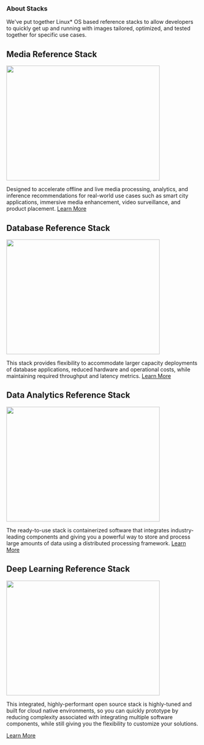 ### About Stacks
We've put together Linux* OS  based reference stacks to allow developers to quickly get up and running with images tailored, optimized, and tested together for specific use cases.

## Media Reference Stack
<img src="https://clearlinux.org/sites/default/files/Media_stack_%20%28003%29_1.png" width="400" height="300" />

Designed to accelerate offline and live media processing, analytics, and inference recommendations for real-world use cases such as smart city applications, immersive media enhancement, video surveillance, and product placement.
[Learn More](mers.md)

## Database Reference Stack
<img src="https://clearlinux.org/sites/default/files/Landing_s20.png" width="400" height="300" />

This stack provides flexibility to accommodate larger capacity deployments of database applications, reduced hardware and operational costs, while maintaining required throughput and latency metrics.
[Learn More](dbrs.md)

## Data Analytics Reference Stack
<img src="https://clearlinux.org/sites/default/files/DA_RS-01_0.png" width="400" height="300" />

The ready-to-use stack is containerized software that integrates industry-leading components and giving you a powerful way to store and process large amounts of data using a distributed processing framework.
[Learn More](dars.md)

## Deep Learning Reference Stack
<img src="https://clearlinux.org/sites/default/files/DLRS_TensorFlow_multi.png" width="400" height="300" />

This integrated, highly-performant open source stack is highly-tuned and built for cloud native environments, so you can quickly prototype by reducing complexity associated with integrating multiple software components, while still giving you the flexibility to customize your solutions.

[Learn More](dlrs.md)
